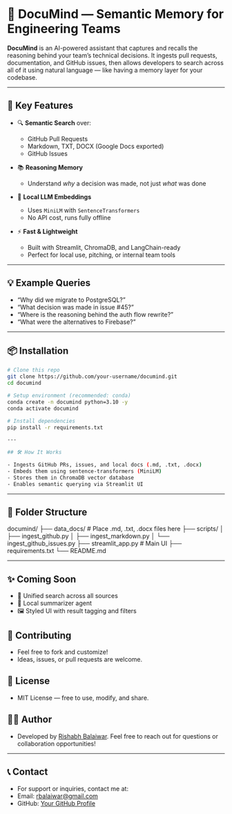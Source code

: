 # 🧠 DocuMind — Semantic Memory for Engineering Teams

**DocuMind** is an AI-powered assistant that captures and recalls the reasoning behind your team’s technical decisions. It ingests pull requests, documentation, and GitHub issues, then allows developers to search across all of it using natural language — like having a memory layer for your codebase.

---

## 🚀 Key Features

- 🔍 **Semantic Search** over:
  - GitHub Pull Requests
  - Markdown, TXT, DOCX (Google Docs exported)
  - GitHub Issues

- 📚 **Reasoning Memory**
  - Understand *why* a decision was made, not just *what* was done

- 🧠 **Local LLM Embeddings**
  - Uses `MiniLM` with `SentenceTransformers`
  - No API cost, runs fully offline

- ⚡ **Fast & Lightweight**
  - Built with Streamlit, ChromaDB, and LangChain-ready
  - Perfect for local use, pitching, or internal team tools

---

## 💡 Example Queries

- “Why did we migrate to PostgreSQL?”
- “What decision was made in issue #45?”
- “Where is the reasoning behind the auth flow rewrite?”
- “What were the alternatives to Firebase?”

---

## 📦 Installation

```bash
# Clone this repo
git clone https://github.com/your-username/documind.git
cd documind

# Setup environment (recommended: conda)
conda create -n documind python=3.10 -y
conda activate documind

# Install dependencies
pip install -r requirements.txt

---

## 🛠️ How It Works

- Ingests GitHub PRs, issues, and local docs (.md, .txt, .docx)
- Embeds them using sentence-transformers (MiniLM)
- Stores them in ChromaDB vector database
- Enables semantic querying via Streamlit UI

```
---

## 📁 Folder Structure

documind/
├── data_docs/              # Place .md, .txt, .docx files here
├── scripts/
│   ├── ingest_github.py
│   ├── ingest_markdown.py
│   └── ingest_github_issues.py
├── streamlit_app.py        # Main UI
├── requirements.txt
└── README.md

---

## ✨ Coming Soon

- 🔄 Unified search across all sources
- 🧠 Local summarizer agent
- 🖼️ Styled UI with result tagging and filters

## 🙌 Contributing

- Feel free to fork and customize!
- Ideas, issues, or pull requests are welcome.

## 📜 License

- MIT License — free to use, modify, and share.

## 👨‍💻 Author

- Developed by [Rishabh Balaiwar](https://github.com/rishabh15b). Feel free to reach out for questions or collaboration opportunities!

---

## 📞 Contact

- For support or inquiries, contact me at:
- Email: <rbalaiwar@gmail.com>
- GitHub: [Your GitHub Profile](https://github.com/rishabh15b)

